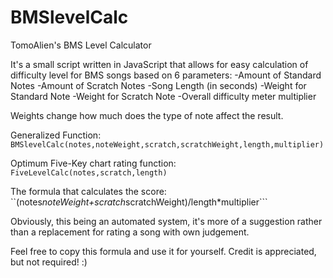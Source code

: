 # BMSlevelCalc
TomoAlien's BMS Level Calculator

It's a small script written in JavaScript that allows for easy calculation of difficulty level for BMS songs based on 6 parameters:
  -Amount of Standard Notes
  -Amount of Scratch Notes
  -Song Length (in seconds)
  -Weight for Standard Note
  -Weight for Scratch Note
  -Overall difficulty meter multiplier
  
Weights change how much does the type of note affect the result.

Generalized Function:
`BMSlevelCalc(notes,noteWeight,scratch,scratchWeight,length,multiplier)`

Optimum Five-Key chart rating function:
`FiveLevelCalc(notes,scratch,length)`

The formula that calculates the score:
``(notes*noteWeight+scratch*scratchWeight)/length*multiplier```

Obviously, this being an automated system, it's more of a suggestion rather than a replacement for rating a song with own judgement.

Feel free to copy this formula and use it for yourself. Credit is appreciated, but not required! :)
